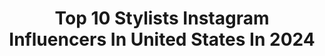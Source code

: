 ---
title: Top 10 Stylists Instagram Influencers In United States In 2024
description: >-
  Find top stylists Instagram influencers in United States in 2024. Most popular hashtags: #loewe #girlofthemonth #oliviarodrigo.
platform: Instagram
hits: 4198
text_top: Identify the top-rated Instagram influencers on inBeat.
text_bottom: Our platform aggregates 4198 Instagram influencers like this in United States for you to collaborate.
profiles:
  - username: "daniellegoldberg"
    fullname: >-
      danielle goldberg
    bio: >-
      stylist
    location: "United States"
    followers: 127039
    engagement: 582
    commentsToLikes: 0.013466
    id: ckf5rkr59d0t00j237rebepu4
    verified: true
    hashtags: "#loewe, #kaiagerber, #gretalee, #oliviarodrigo"
  - username: "tamalaclarice"
    fullname: >-
      ™️©️
    bio: >-
      Stylist
    location: "United States"
    followers: 10047
    engagement: 597
    commentsToLikes: 0.095767
    id: ck13am7bwr25b0i19f60etab1
    verified: false
    hashtags: "#styledbytamalaclarice, #styledbyclarice, #blackout, #kollinstudio"
  - username: "btmarie"
    fullname: >-
      BT MARIE
    bio: >-
      STYLIST
    location: "United States"
    followers: 4522
    engagement: 1237
    commentsToLikes: 0.094443
    id: ck5c1e64cv00g0i117mkn3a0g
    verified: false
    hashtags: "#btmarie, #lvrodeomens"
  - username: "alexusshefts"
    fullname: >-
      Alexus Shefts
    bio: >-
      Stylist
    location: "United States"
    followers: 20130
    engagement: 369
    commentsToLikes: 0.036966
    id: ck5qdh2bfvjq20i11vihewjna
    verified: false
    hashtags: "#stylebyalexusshefts, #tubing, #texas"
  - username: "dannistylist"
    fullname: >-
      StyledByDanni
    bio: >-
      STYLIST
    location: "United States"
    followers: 17878
    engagement: 252
    commentsToLikes: 0.071004
    id: ck135tzeh38aq0i199g303s02
    verified: false
    hashtags: "#pfw20, #valentino, #fw21, #albertaferretti"
  - username: "xgabriela"
    fullname: >-
      gabriela langone
    bio: >-
      STYLIST
    location: "United States"
    followers: 26733
    engagement: 77
    commentsToLikes: 0.086318
    id: ck0vvqhr8qb370i19t1ogbyei
    verified: false
    hashtags: "#sustainablefashion, #sustainable, #styledxgabrielalangone, #kbhxgab"
  - username: "klychkovanastya"
    fullname: >-
      Nastya Klychkova
    bio: >-
      Stylist
    location: "United States"
    followers: 11725
    engagement: 508
    commentsToLikes: 0.031619
    id: ck5bu0qhbgyiq0i11ppkkamsi
    verified: false
    hashtags: ""
  - username: "aliciapadron_"
    fullname: >-
      Alicia Padrón
    bio: >-
      Stylist
    location: "United States"
    followers: 11149
    engagement: 298
    commentsToLikes: 0.042315
    id: ck0tuiivf7bb40i19p4rf804v
    verified: false
    hashtags: "#mood, #bts, #tank, #guccijackie1961"
  - username: "tatsuyashimada1984"
    fullname: >-
      Tatsuya Shimada
    bio: >-
      stylist
    location: "United States"
    followers: 7075
    engagement: 274
    commentsToLikes: 0.005517
    id: ck0u1w67qy84m0i19e2zyjsdz
    verified: false
    hashtags: "#2021aw, #streetwear, #cyberpunk, #pfwm"
  - username: "shinosuganuma"
    fullname: >-
      Shino Suganuma 管沼詩乃
    bio: >-
      Stylist
    location: "United States"
    followers: 6549
    engagement: 371
    commentsToLikes: 0.018141
    id: ck5bztpj5rtn10i118sjwt356
    verified: false
    hashtags: "#riefejewellery, #loewe, #girlofthemonth, #loewetotoro"
---